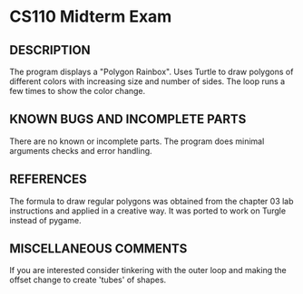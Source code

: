 # CS110 Midterm Exam

## DESCRIPTION
The program displays a "Polygon Rainbox". Uses Turtle to draw polygons of different colors with increasing size and number of sides.
The loop runs a few times to show the color change.

## KNOWN BUGS AND INCOMPLETE PARTS
There are no known or incomplete parts.
The program does minimal arguments checks and error handling.

## REFERENCES
The formula to draw regular polygons was obtained from the chapter 03 lab instructions and applied in a creative way.
It was ported to work on Turgle instead of pygame.

## MISCELLANEOUS COMMENTS
If you are interested consider tinkering with the outer loop and making the offset change to create 'tubes' of shapes.